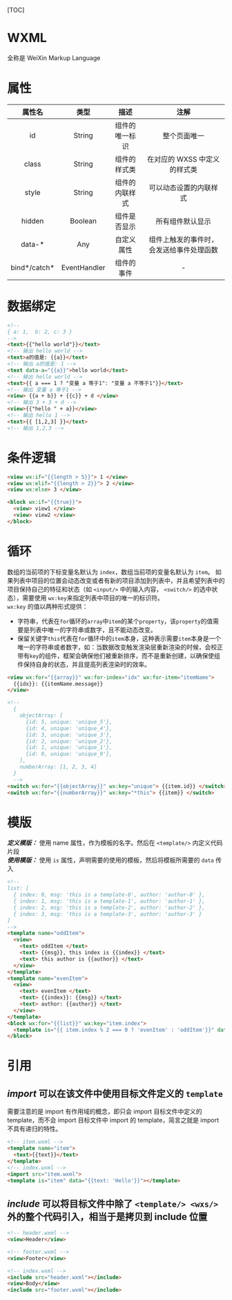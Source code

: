 [TOC]

# WXML

全称是 WeiXin Markup Language

# 属性

  | 属性名 | 类型 | 描述 | 注解 |
  |:-------:|:-------:|:-------:|:-------:|
  |id|String|组件的唯一标识|整个页面唯一|
  |class|String|组件的样式类|在对应的 WXSS 中定义的样式类|
  |style|String|组件的内联样式|可以动态设置的内联样式|
  |hidden|Boolean|组件是否显示|所有组件默认显示|
  |data-*|Any|自定义属性|组件上触发的事件时，会发送给事件处理函数|
  |bind*/catch*|EventHandler|组件的事件|-|

# 数据绑定

```html
<!--
{ a: 1,  b: 2, c: 3 }
-->
<text>{{"hello world"}}</text>
<!-- 输出 hello world -->
<text>a的值是: {{a}}</text>
<!-- 输出 a的值是: 1 -->
<text data-a="{{a}}">hello world</text>
<!-- 输出 hello world -->
<text>{{ a === 1 ? "变量 a 等于1": "变量 a 不等于1"}}</text>
<!-- 输出 变量 a 等于1 -->
<view> {{a + b}} + {{c}} + d </view>
<!-- 输出 3 + 3 + d -->
<view>{{"hello " + a}}</view>
<!-- 输出 hello 1 -->
<text>{{ [1,2,3] }}</text>
<!-- 输出 1,2,3 -->
```

# 条件逻辑

```html
<view wx:if="{{length > 5}}"> 1 </view>
<view wx:elif="{{length > 2}}"> 2 </view>
<view wx:else> 3 </view>

<block wx:if="{{true}}">
  <view> view1 </view>
  <view> view2 </view>
</block>
```

# 循环

数组的当前项的下标变量名默认为 `index`，数组当前项的变量名默认为 `item`。
如果列表中项目的位置会动态改变或者有新的项目添加到列表中，并且希望列表中的项目保持自己的特征和状态（如 `<input/>` 中的输入内容， `<switch/>` 的选中状态），需要使用 `wx:key`来指定列表中项目的唯一的标识符。  
`wx:key` 的值以两种形式提供：

- 字符串，代表在`for`循环的`array`中`item`的某个`property`，该`property`的值需要是列表中唯一的字符串或数字，且不能动态改变。
- 保留关键字`this`代表在`for`循环中的`item`本身，这种表示需要`item`本身是一个唯一的字符串或者数字，如：当数据改变触发渲染层重新渲染的时候，会校正带有`key`的组件，框架会确保他们被重新排序，而不是重新创建，以确保使组件保持自身的状态，并且提高列表渲染时的效率。

```html
<view wx:for="{{array}}" wx:for-index="idx" wx:for-item="itemName">
  {{idx}}: {{itemName.message}}
</view>

<!--
  {
    objectArray: [
      {id: 5, unique: 'unique_5'},
      {id: 4, unique: 'unique_4'},
      {id: 3, unique: 'unique_3'},
      {id: 2, unique: 'unique_2'},
      {id: 1, unique: 'unique_1'},
      {id: 0, unique: 'unique_0'},
    ],
    numberArray: [1, 2, 3, 4]
  }
  -->
<switch wx:for="{{objectArray}}" wx:key="unique"> {{item.id}} </switch>
<switch wx:for="{{numberArray}}" wx:key="*this"> {{item}} </switch>
```

# 模版

**_定义模版：_** 使用 name 属性，作为模板的名字。然后在 `<template/>` 内定义代码片段  
**_使用模版：_** 使用 `is` 属性，声明需要的使用的模板，然后将模板所需要的 `data` 传入

```html
<!--
list: [
  { index: 0, msg: 'this is a template-0', author: 'author-0' },
  { index: 1, msg: 'this is a template-1', author: 'author-1' },
  { index: 2, msg: 'this is a template-2', author: 'author-2' },
  { index: 3, msg: 'this is a template-3', author: 'author-3' }
]
-->
<template name="oddItem">
  <view>
    <text> oddItem </text>
    <text> {{msg}}, this index is {{index}} </text>
    <text> this author is {{author}} </text>
  </view>
</template>
<template name="evenItem">
  <view>
    <text> evenItem </text>
    <text> {{index}}: {{msg}} </text>
    <text> author: {{author}} </text>
  </view>
</template>
<block wx:for="{{list}}" wx:key="item.index">
  <template is="{{ item.index % 2 === 0 ? 'evenItem' : 'oddItem'}}" data="{{ ...item }}"></template>
</block>
```

# 引用
## ___import___ 可以在该文件中使用目标文件定义的 `template`
需要注意的是 import 有作用域的概念，即只会 import 目标文件中定义的 template，而不会 import 目标文件中 import 的 template，简言之就是 import 不具有递归的特性。



```html
<!-- item.wxml -->
<template name="item">
  <text>{{text}}</text>
</template>
<!-- index.wxml -->
<import src="item.wxml">
<template is="item" data="{{text: 'Hello'}}"></template>
````

## ___include___ 可以将目标文件中除了 `<template/> <wxs/>` 外的整个代码引入，相当于是拷贝到 include 位置

```html
<!-- header.wxml -->
<view>Header</view>

<!-- footer.wxml -->
<view>Footer</view>

<!-- index.wxml -->
<include src="header.wxml"></include>
<view>Body</view>
<include src="footer.wxml"></include>

```

